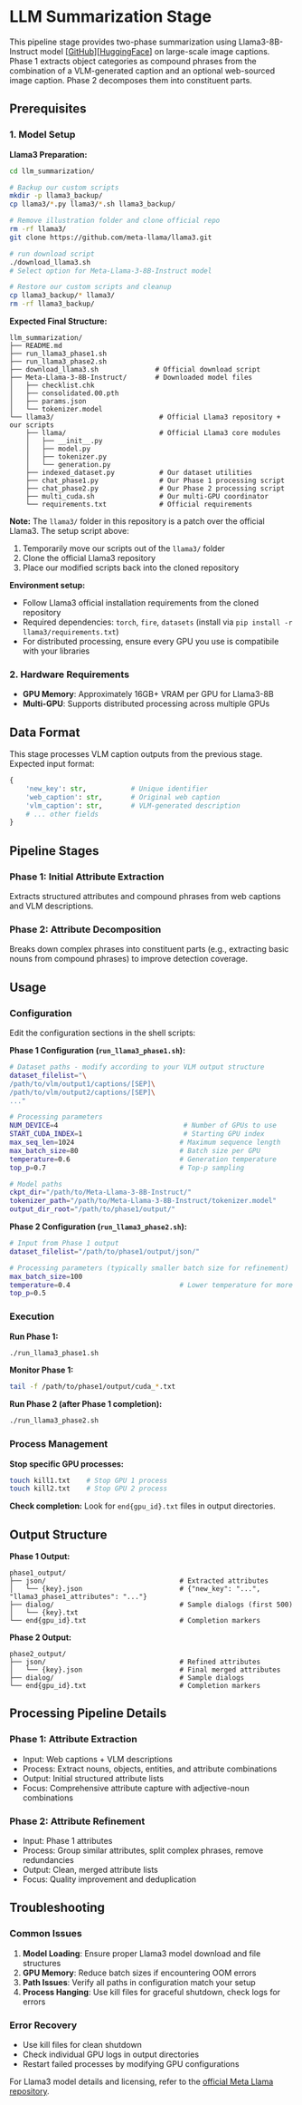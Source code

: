 # LLM Summarization Stage

This pipeline stage provides two-phase summarization using Llama3-8B-Instruct model [[GitHub](https://github.com/meta-llama/llama3)][[HuggingFace](https://huggingface.co/meta-llama/Meta-Llama-3-8B-Instruct)] on large-scale image captions. Phase 1 extracts object categories as compound phrases from the combination of a VLM-generated caption and an optional web-sourced image caption. Phase 2 decomposes them into constituent parts.

## Prerequisites

### 1. Model Setup

**Llama3 Preparation:**
```bash
cd llm_summarization/

# Backup our custom scripts
mkdir -p llama3_backup/
cp llama3/*.py llama3/*.sh llama3_backup/

# Remove illustration folder and clone official repo
rm -rf llama3/
git clone https://github.com/meta-llama/llama3.git

# run download script
./download_llama3.sh
# Select option for Meta-Llama-3-8B-Instruct model

# Restore our custom scripts and cleanup
cp llama3_backup/* llama3/
rm -rf llama3_backup/
```

**Expected Final Structure:**
```
llm_summarization/
├── README.md
├── run_llama3_phase1.sh
├── run_llama3_phase2.sh
├── download_llama3.sh              # Official download script
├── Meta-Llama-3-8B-Instruct/       # Downloaded model files
│   ├── checklist.chk
│   ├── consolidated.00.pth
│   ├── params.json
│   └── tokenizer.model
└── llama3/                          # Official Llama3 repository + our scripts
    ├── llama/                       # Official Llama3 core modules
    │   ├── __init__.py
    │   ├── model.py
    │   ├── tokenizer.py
    │   └── generation.py
    ├── indexed_dataset.py           # Our dataset utilities
    ├── chat_phase1.py               # Our Phase 1 processing script
    ├── chat_phase2.py               # Our Phase 2 processing script
    ├── multi_cuda.sh                # Our multi-GPU coordinator
    └── requirements.txt             # Official requirements
```

**Note:** The `llama3/` folder in this repository is a patch over the official Llama3. The setup script above:
1. Temporarily move our scripts out of the `llama3/` folder
2. Clone the official Llama3 repository 
3. Place our modified scripts back into the cloned repository

**Environment setup:**
- Follow Llama3 official installation requirements from the cloned repository
- Required dependencies: `torch`, `fire`, `datasets` (install via `pip install -r llama3/requirements.txt`)
- For distributed processing, ensure every GPU you use is compatibile with your libraries

### 2. Hardware Requirements

- **GPU Memory**: Approximately 16GB+ VRAM per GPU for Llama3-8B
- **Multi-GPU**: Supports distributed processing across multiple GPUs

## Data Format

This stage processes VLM caption outputs from the previous stage. Expected input format:

```python
{
    'new_key': str,           # Unique identifier
    'web_caption': str,       # Original web caption
    'vlm_caption': str,       # VLM-generated description
    # ... other fields
}
```

## Pipeline Stages

### Phase 1: Initial Attribute Extraction
Extracts structured attributes and compound phrases from web captions and VLM descriptions.

### Phase 2: Attribute Decomposition
Breaks down complex phrases into constituent parts (e.g., extracting basic nouns from compound phrases) to improve detection coverage.

## Usage

### Configuration

Edit the configuration sections in the shell scripts:

**Phase 1 Configuration (`run_llama3_phase1.sh`):**
```bash
# Dataset paths - modify according to your VLM output structure
dataset_filelist="\
/path/to/vlm/output1/captions/[SEP]\
/path/to/vlm/output2/captions/[SEP]\
..."

# Processing parameters
NUM_DEVICE=4                               # Number of GPUs to use
START_CUDA_INDEX=1                         # Starting GPU index
max_seq_len=1024                          # Maximum sequence length
max_batch_size=80                         # Batch size per GPU
temperature=0.6                           # Generation temperature
top_p=0.7                                 # Top-p sampling

# Model paths
ckpt_dir="/path/to/Meta-Llama-3-8B-Instruct/"
tokenizer_path="/path/to/Meta-Llama-3-8B-Instruct/tokenizer.model"
output_dir_root="/path/to/phase1/output/"
```

**Phase 2 Configuration (`run_llama3_phase2.sh`):**
```bash
# Input from Phase 1 output
dataset_filelist="/path/to/phase1/output/json/"

# Processing parameters (typically smaller batch size for refinement)
max_batch_size=100
temperature=0.4                           # Lower temperature for more focused refinement
top_p=0.5
```

### Execution

**Run Phase 1:**
```bash
./run_llama3_phase1.sh
```

**Monitor Phase 1:**
```bash
tail -f /path/to/phase1/output/cuda_*.txt
```

**Run Phase 2 (after Phase 1 completion):**
```bash
./run_llama3_phase2.sh
```

### Process Management

**Stop specific GPU processes:**
```bash
touch kill1.txt    # Stop GPU 1 process
touch kill2.txt    # Stop GPU 2 process
```

**Check completion:**
Look for `end{gpu_id}.txt` files in output directories.

## Output Structure

**Phase 1 Output:**
```
phase1_output/
├── json/                                 # Extracted attributes
│   └── {key}.json                        # {"new_key": "...", "llama3_phase1_attributes": "..."}
├── dialog/                               # Sample dialogs (first 500)
│   └── {key}.txt
└── end{gpu_id}.txt                       # Completion markers
```

**Phase 2 Output:**
```
phase2_output/
├── json/                                 # Refined attributes
│   └── {key}.json                        # Final merged attributes
├── dialog/                               # Sample dialogs
└── end{gpu_id}.txt                       # Completion markers
```

## Processing Pipeline Details

### Phase 1: Attribute Extraction
- Input: Web captions + VLM descriptions
- Process: Extract nouns, objects, entities, and attribute combinations
- Output: Initial structured attribute lists
- Focus: Comprehensive attribute capture with adjective-noun combinations

### Phase 2: Attribute Refinement
- Input: Phase 1 attributes
- Process: Group similar attributes, split complex phrases, remove redundancies
- Output: Clean, merged attribute lists
- Focus: Quality improvement and deduplication

## Troubleshooting

### Common Issues

1. **Model Loading**: Ensure proper Llama3 model download and file structures
2. **GPU Memory**: Reduce batch sizes if encountering OOM errors
3. **Path Issues**: Verify all paths in configuration match your setup
4. **Process Hanging**: Use kill files for graceful shutdown, check logs for errors

### Error Recovery
- Use kill files for clean shutdown
- Check individual GPU logs in output directories
- Restart failed processes by modifying GPU configurations

For Llama3 model details and licensing, refer to the [official Meta Llama repository](https://github.com/meta-llama/llama3).
